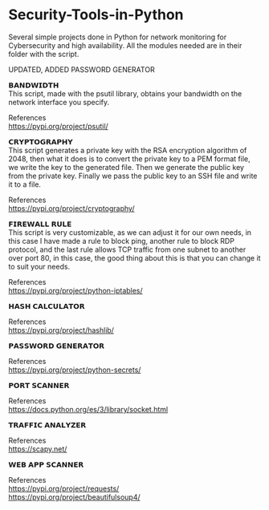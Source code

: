 # Security-Tools-in-Python
Several simple projects done in Python for network monitoring for Cybersecurity and high availability. All the modules needed are in their folder with the script.

UPDATED, ADDED PASSWORD GENERATOR

𝗕𝗔𝗡𝗗𝗪𝗜𝗗𝗧𝗛
<br>This script, made with the psutil library, obtains your bandwidth on the network interface you specify.

References
<br>https://pypi.org/project/psutil/

𝗖𝗥𝗬𝗣𝗧𝗢𝗚𝗥𝗔𝗣𝗛𝗬
<br>This script generates a private key with the RSA encryption algorithm of 2048, then what it does is to convert the private key to a PEM format file, we write the key to the generated file. Then we generate the public key from the private key. 
Finally we pass the public key to an SSH file and write it to a file.

References
<br>https://pypi.org/project/cryptography/

𝗙𝗜𝗥𝗘𝗪𝗔𝗟𝗟 𝗥𝗨𝗟𝗘
<br>This script is very customizable, as we can adjust it for our own needs, in this case I have made a rule to block ping, another rule to block RDP protocol, and the last rule allows TCP traffic from one subnet to another over port 80, in this case, the good thing about this is that you can change it to suit your needs.

References
<br>https://pypi.org/project/python-iptables/

𝗛𝗔𝗦𝗛 𝗖𝗔𝗟𝗖𝗨𝗟𝗔𝗧𝗢𝗥

References
<br>https://pypi.org/project/hashlib/

𝗣𝗔𝗦𝗦𝗪𝗢𝗥𝗗 𝗚𝗘𝗡𝗘𝗥𝗔𝗧𝗢𝗥

References
<br>https://pypi.org/project/python-secrets/

𝗣𝗢𝗥𝗧 𝗦𝗖𝗔𝗡𝗡𝗘𝗥

References
<br>https://docs.python.org/es/3/library/socket.html

𝗧𝗥𝗔𝗙𝗙𝗜𝗖 𝗔𝗡𝗔𝗟𝗬𝗭𝗘𝗥

References
<br>https://scapy.net/

𝗪𝗘𝗕 𝗔𝗣𝗣 𝗦𝗖𝗔𝗡𝗡𝗘𝗥

References
<br>https://pypi.org/project/requests/
<br>https://pypi.org/project/beautifulsoup4/



